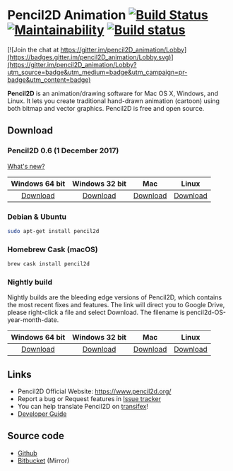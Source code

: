 

# Pencil2D Animation [![Build Status](https://travis-ci.org/AnimationNerds/pencil.svg?branch=master)](https://travis-ci.org/AnimationNerds/pencil) [![Maintainability](https://api.codeclimate.com/v1/badges/b5183a09fd07451a173d/maintainability)](https://codeclimate.com/github/AnimationNerds/pencil/maintainability) [![Build status](https://ci.appveyor.com/api/projects/status/80lc864m2h0n7ixj?svg=true)](https://ci.appveyor.com/project/Droobledores/pencil)

[![Join the chat at https://gitter.im/pencil2D_animation/Lobby](https://badges.gitter.im/pencil2D_animation/Lobby.svg)](https://gitter.im/pencil2D_animation/Lobby?utm_source=badge&utm_medium=badge&utm_campaign=pr-badge&utm_content=badge)

**Pencil2D** is an animation/drawing software for Mac OS X, Windows, and Linux. It lets you create traditional hand-drawn animation (cartoon) using both bitmap and vector graphics. Pencil2D is free and open source.

## Download ###

### Pencil2D 0.6  (1 December 2017)

[What's new?](https://www.pencil2d.org/2017/12/introducing-pencil2d-0.6.html)

| Windows 64 bit   | Windows 32 bit    | Mac             | Linux             |
| :--------------: | :---------------: | :-------------: | :---------------: |
| [Download][0]    | [Download][1]     | [Download][2]   | [Download][3]     |

[0]: https://github.com/AnimationNerds/pencil/releases/latest
[1]: https://github.com/AnimationNerds/pencil/releases/latest
[2]: https://github.com/AnimationNerds/pencil/releases/latest
[3]: https://github.com/AnimationNerds/pencil/releases/latest

### Debian & Ubuntu

```bash    
sudo apt-get install pencil2d
```

### Homebrew Cask (macOS)

```bash
brew cask install pencil2d
```

### Nightly build

Nightly builds are the bleeding edge versions of Pencil2D, which contains the most recent fixes and features.
The link will direct you to Google Drive, please right-click a file and select Download. The filename is pencil2d-OS-year-month-date.

| Windows 64 bit   | Windows 32 bit    | Mac             | Linux             |
| :--------------: | :---------------: | :-------------: | :---------------: |
| [Download][4]    | [Download][5]     | [Download][6]   | [Download][7]     |

[4]: https://goo.gl/ZaYAtw
[5]: https://goo.gl/cKbtgM
[6]: https://goo.gl/WrAVu9
[7]: https://goo.gl/9TzYRV

## Links

* Pencil2D Official Website: <https://www.pencil2d.org/>
* Report a bug or Request features in [Issue tracker](https://github.com/AnimationNerds/pencil/issues)
* You can help translate Pencil2D on [transifex](https://www.transifex.com/pencil2d/)!
* [Developer Guide](https://github.com/pencil2d/pencil/wiki)

## Source code

* [Github](https://github.com/AnimationNerds/pencil)
* [Bitbucket](https://bitbucket.org/chchwy/pencil2d) (Mirror)


